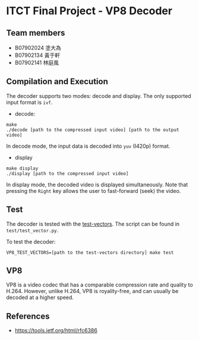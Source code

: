 # ITCT Final Project - VP8 Decoder #

## Team members ##
* B07902024 塗大為
* B07902134 黃于軒
* B07902141 林庭風

## Compilation and Execution ##
The decoder supports two modes: decode and display. The only supported input format is ```ivf```.

* decode:
```
make
./decode [path to the compressed input video] [path to the output video]
```

In decode mode, the input data is decoded into ```yuv``` (I420p) format.


* display
```
make display
./display [path to the compressed input video]
```

In display mode, the decoded video is displayed simultaneously. Note that pressing the `Right` key allows the user to fast-forward (seek) the video.


## Test ## 
The decoder is tested with the [test-vectors](https://github.com/webmproject/vp8-test-vectors). The script can be found in ```test/test_vector.py```.

To test the decoder:

```
VP8_TEST_VECTORS=[path to the test-vectors directory] make test
```

## VP8 ##
VP8 is a video codec that has a comparable compression rate and quality to H.264. However, unlike H.264, VP8 is royality-free, and can usually be decoded at a higher speed.


## References ##
* https://tools.ietf.org/html/rfc6386
